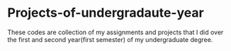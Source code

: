 # Projects-of-undergradaute-year
These codes are collection of my assignments and projects that I did over the first and second year(first semester) of my undergraduate degree. 
